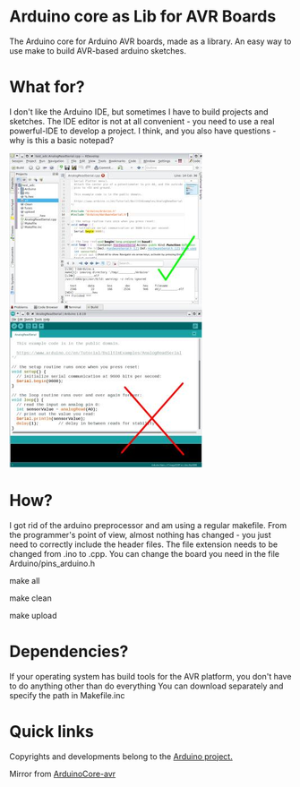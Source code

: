 Arduino core as Lib for AVR Boards
===========================================
The Arduino core for Arduino AVR boards, made as a library.
An easy way to use make to build AVR-based arduino sketches.

# What for?
I don't like the Arduino IDE, but sometimes I have to build projects and sketches.
The IDE editor is not at all convenient - you need to use a real powerful-IDE to develop a project.
I think, and you also have questions - why is this a basic notepad?

![IDE](img.jpg)

# How?
I got rid of the arduino preprocessor and am using a regular makefile. From the programmer's point of view, almost nothing has changed - you just need to correctly include the header files.
The file extension needs to be changed from .ino to .cpp.
You can change the board you need in the file Arduino/pins_arduino.h

make all

make clean

make upload


# Dependencies?
If your operating system has build tools for the AVR platform, you don't have to do anything other than do everything
You can download separately and specify the path in Makefile.inc

# Quick links
Copyrights and developments belong to the [Arduino project.](https://github.com/arduino/)

Mirror from [ArduinoCore-avr](https://github.com/arduino/ArduinoCore-avr)
